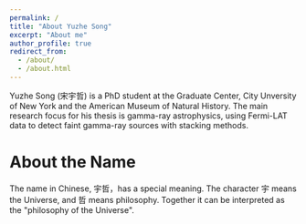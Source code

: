 ```yaml
---
permalink: /
title: "About Yuzhe Song"
excerpt: "About me"
author_profile: true
redirect_from: 
  - /about/
  - /about.html
---
```


Yuzhe Song (宋宇哲) is a PhD student at the Graduate Center, City Unversity of New York and the American Museum of Natural History. The main research focus for his thesis is gamma-ray astrophysics, using Fermi-LAT data to detect faint gamma-ray sources with stacking methods. 

About the Name
======
The name in Chinese, 宇哲，has a special meaning. The character 宇 means the Universe, and 哲 means philosophy. Together it can be interpreted as the "philosophy of the Universe". 

